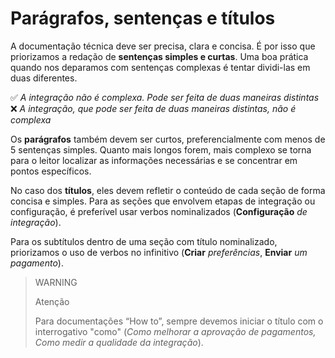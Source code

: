 # Parágrafos, sentenças e títulos

A documentação técnica deve ser precisa, clara e concisa. É por isso que priorizamos a redação de **sentenças simples e curtas**. Uma boa prática quando nos deparamos com sentenças complexas é tentar dividi-las em duas diferentes.

✅ *A integração não é complexa. Pode ser feita de duas maneiras distintas* <br>
❌ *A integração, que pode ser feita de duas maneiras distintas, não é complexa*

Os **parágrafos** também devem ser curtos, preferencialmente com menos de 5 sentenças simples. Quanto mais longos forem, mais complexo se torna para o leitor localizar as informações necessárias e se concentrar em pontos específicos.

No caso dos **títulos**, eles devem refletir o conteúdo de cada seção de forma concisa e simples. Para as seções que envolvem etapas de integração ou configuração, é preferível usar verbos nominalizados (**Configuração** *de integração*).

Para os subtítulos dentro de uma seção com título nominalizado, priorizamos o uso de verbos no infinitivo (**Criar** *preferências*, **Enviar** *um pagamento*).

> WARNING
> 
> Atenção
>
> Para documentações “How to”, sempre devemos iniciar o título com o interrogativo "como" (*Como melhorar a aprovação de pagamentos, Como medir a qualidade da integração*).
